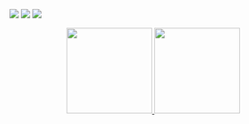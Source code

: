 <p
  <a href="https://discord.com/users/719458133617147986"><img src="https://img.shields.io/badge/Kaooş%20-7289DA.svg?&style=for-the-badge&logo=discord&logoColor=Blue"></a>
  <a href="https://github.com/Adonciai"><img src="https://img.shields.io/badge/Adonciai%20-1d202b.svg?&style=for-the-badge&logo=github&logoColor=Blue"></a>
 <a href="https://www.instagram.com/kaoos2021/" target"blank_"><img src="https://img.shields.io/badge/Kaoos%20-DC3175.svg?&style=for-the-badge&logo=instagram&logoColor=Blue">
</p>

<div align = "center">
<img src = "https://github-readme-stats.vercel.app/api?username=Adonciai&show_icons=true&theme=tokyonight" width = "% 100" height = "150px" />
<img src = "https://github-readme-stats.vercel.app/api/top-langs/?username=kholdjs&layout=compact&theme=tokyonight" width = "% 100" height = "150px"  />
</div>
